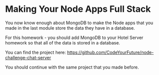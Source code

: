 # Making Your Node Apps Full Stack

You now know enough about MongoDB to make the Node apps that you made in the last module store the data they have in a database.

For this homework - you should add MongoDB to your Hotel Server homework so that all of the data is stored in a database.

You can find the project here:
https://github.com/CodeYourFuture/node-challenge-chat-server

You should continue with the same project that you made before.
